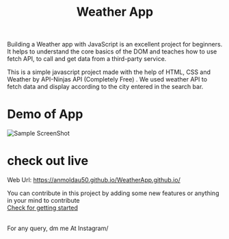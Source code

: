 # <h1 align="center">Weather App</h1>

<br>

Building a Weather app with JavaScript is an excellent project for beginners. It helps to understand the core basics of the DOM and teaches how to use fetch API, to call and get data from a third-party service.<br>

This is a simple javascript project made with the help of HTML, CSS and Weather by API-Ninjas API (Completely Free) . We used weather API to fetch data and display according to the city entered in the search bar.



# Demo of App

![Sample ScreenShot](https://user-images.githubusercontent.com/112110166/209222809-0b2a626c-ae65-4c6a-be55-c335b49befe8.jpg)



# check out live 
Web Url: https://anmoldau50.github.io/WeatherApp.github.io/

You can contribute in this project by adding some new features or anything in your mind to contribute <br>
[Check for getting started](https://github.com/anmoldau50/WeatherApp.github.io)

<br> 
For any query, dm me At Instagram/